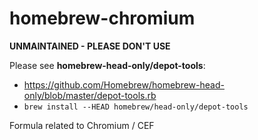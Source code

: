homebrew-chromium
=================

**UNMAINTAINED - PLEASE DON'T USE**

Please see **homebrew-head-only/depot-tools**:

* https://github.com/Homebrew/homebrew-head-only/blob/master/depot-tools.rb
* `brew install --HEAD homebrew/head-only/depot-tools`

Formula related to Chromium / CEF

